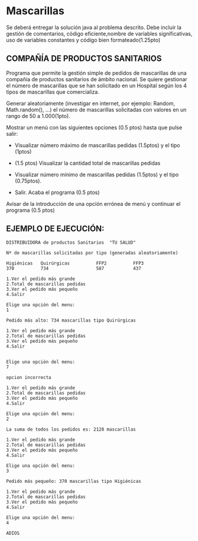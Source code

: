 # Mascarillas

Se  deberá  entregar  la  solución  java  al  problema  descrito. Debe  incluir  la  gestión  de
comentarios, código eficiente,nombre de variables significativas, uso de variables constantes y código bien formateado(1.25pto)

## COMPAÑÍA DE PRODUCTOS SANITARIOS
Programa  que  permite  la gestión  simple  de  pedidos  de  mascarillas de  una compañía
de productos sanitarios de  ámbito  nacional.  Se  quiere gestionar  el  número  de  mascarillas que  se han  solicitado en un Hospital
según  los 4 tipos  de mascarillas que  comercializa. 


Generar aleatoriamente (investigar  en  internet,  por ejemplo: Random, Math.random(), ...) el  número  de  mascarillas  solicitadas con  valores  en  un rango  de  50  a 1.000(1pto). 

Mostrar un menú con las siguientes opciones (0.5 ptos) hasta que pulse salir:

  - Visualizar número máximo de mascarillas pedidas (1.5ptos) y el tipo (1ptos)

  - (1.5 ptos) Visualizar la cantidad total de mascarillas pedidas

  - Visualizar número mínimo de mascarillas pedidas (1.5ptos) y el tipo (0.75ptos).

  - Salir. Acaba el programa (0.5 ptos)

Avisar de la introducción de una opción errónea de menú y continuar el programa (0.5 ptos)

## EJEMPLO DE EJECUCIÓN:

    DISTRIBUIDORA de productos Sanitarios  "TU SALUD"  

    Nº de mascarillas solicitadas por tipo (generadas aleatoriamente)

    Higiénicas   Quirúrgicas          FFP2          FFP3
    370          734                  587           437

    1.Ver el pedido más grande
    2.Total de mascarillas pedidas
    3.Ver el pedido más pequeño 
    4.Salir 

    Elige una opción del menu:
    1

    Pedido más alto: 734 mascarillas tipo Quirúrgicas

    1.Ver el pedido más grande
    2.Total de mascarillas pedidas
    3.Ver el pedido más pequeño 
    4.Salir 


    Elige una opción del menu:
    7

    opcion incorrecta

    1.Ver el pedido más grande
    2.Total de mascarillas pedidas
    3.Ver el pedido más pequeño 
    4.Salir 

    Elige una opción del menu:
    2

    La suma de todos los pedidos es: 2128 mascarillas

    1.Ver el pedido más grande
    2.Total de mascarillas pedidas
    3.Ver el pedido más pequeño 
    4.Salir 

    Elige una opción del menu:
    3

    Pedido más pequeño: 370 mascarillas tipo Higiénicas

    1.Ver el pedido más grande
    2.Total de mascarillas pedidas
    3.Ver el pedido más pequeño 
    4.Salir 

    Elige una opción del menu:
    4

    ADIOS

